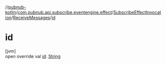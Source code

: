 //[pubnub-kotlin](../../../../index.md)/[com.pubnub.api.subscribe.eventengine.effect](../../index.md)/[SubscribeEffectInvocation](../index.md)/[ReceiveMessages](index.md)/[id](id.md)

# id

[jvm]\
open override val [id](id.md): [String](https://kotlinlang.org/api/latest/jvm/stdlib/kotlin/-string/index.html)
